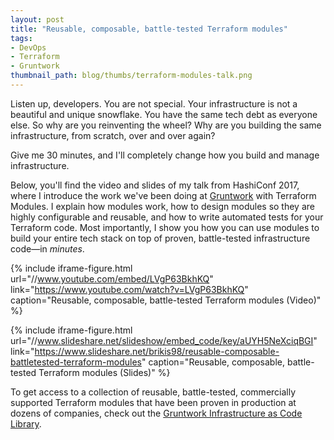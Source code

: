 ```yaml
---
layout: post
title: "Reusable, composable, battle-tested Terraform modules"
tags:
- DevOps
- Terraform
- Gruntwork
thumbnail_path: blog/thumbs/terraform-modules-talk.png
---
```


Listen up, developers. You are not special. Your infrastructure is not a beautiful and unique snowflake. You have the 
same tech debt as everyone else. So why are you reinventing the wheel? Why are you building the same infrastructure, 
from scratch, over and over again?

Give me 30 minutes, and I'll completely change how you build and manage infrastructure.

Below, you'll find the video and slides of my talk from HashiConf 2017, where I introduce the work we've been doing 
at [Gruntwork](https://www.gruntwork.io/?ref=ybrikman-terraform-modules-talk) with Terraform Modules. I explain how
modules work, how to design modules so they are highly configurable and reusable, and how to write automated tests for
your Terraform code. Most importantly, I show you how you can use modules to build your entire tech stack on top of 
proven, battle-tested infrastructure code—in *minutes*. 

{% include iframe-figure.html url="//www.youtube.com/embed/LVgP63BkhKQ" link="https://www.youtube.com/watch?v=LVgP63BkhKQ" caption="Reusable, composable, battle-tested Terraform modules (Video)" %}

{% include iframe-figure.html url="//www.slideshare.net/slideshow/embed_code/key/aUYH5NeXciqBGI" link="https://www.slideshare.net/brikis98/reusable-composable-battletested-terraform-modules" caption="Reusable, composable, battle-tested Terraform modules (Slides)" %}

To get access to a collection of reusable, battle-tested, commercially supported Terraform modules that have been 
proven in production at dozens of companies, check out the 
[Gruntwork Infrastructure as Code Library](https://www.gruntwork.io/infrastructure-as-code-library/?ref=ybrikman-terraform-modules-talk). 